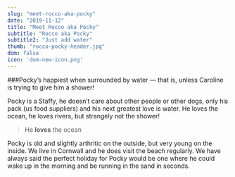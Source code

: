 ```yaml
---
slug: "meet-rocco-aka-pocky"
date: "2019-11-12"
title: "Meet Rocco aka Pocky"
subtitle: "Rocco aka Pocky"
subtitle2: "Just add water"
thumb: "rocco-pocky-header.jpg"
dom: false
icon: 'dom-new-icon.png'
---
```


###Pocky’s happiest when surrounded by water — that is, unless Caroline is trying to give him a shower! 

Pocky is a Staffy, he doesn’t care about other people or other dogs, only his pack (us food suppliers) and his next greatest love is water. He loves the ocean, he loves rivers, but strangely not the shower!  

> He **loves** the ocean

Pocky is old and slightly arthritic on the outside, but very young on the inside. We live in Cornwall and he does visit the beach regularly. We have always said the perfect holiday for Pocky would be one where he could wake up in the morning and be running in the sand in seconds. 